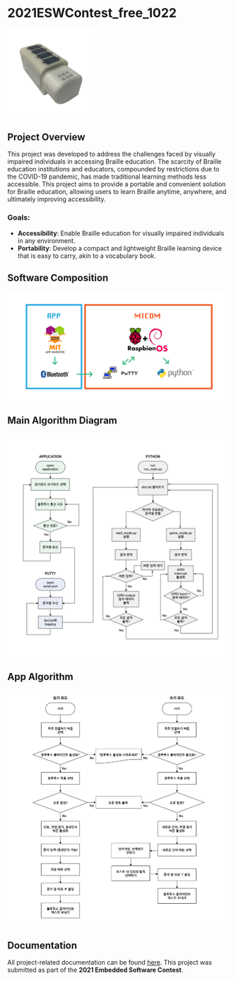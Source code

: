 # 2021ESWContest_free_1022
<img src="assets/device.png" alt="Device Picture" width="200">

## Project Overview
This project was developed to address the challenges faced by visually impaired individuals in accessing Braille education. The scarcity of Braille education institutions and educators, compounded by restrictions due to the COVID-19 pandemic, has made traditional learning methods less accessible. This project aims to provide a portable and convenient solution for Braille education, allowing users to learn Braille anytime, anywhere, and ultimately improving accessibility.
### Goals:

- **Accessibility**: Enable Braille education for visually impaired individuals in any environment.
- **Portability**: Develop a compact and lightweight Braille learning device that is easy to carry, akin to a vocabulary book.

## Software Composition
![Software Composition](assets/software-composition.png)

## **Main Algorithm Diagram**
![Main Algorithm Diagram](assets/main-algorithm-diagram.jpg)

## **App Algorithm**
![App Algorithm](assets/app-algorithm-diagram.jpg)

## Documentation

All project-related documentation can be found [here](assets/documentation.pdf).
This project was submitted as part of the **2021 Embedded Software Contest**.
